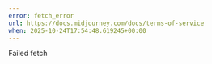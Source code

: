 ```yaml
---
error: fetch_error
url: https://docs.midjourney.com/docs/terms-of-service
when: 2025-10-24T17:54:48.619245+00:00
---
```


Failed fetch
